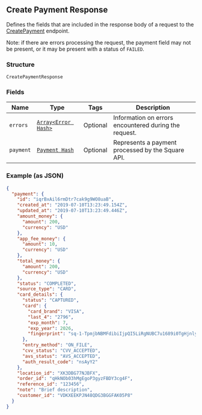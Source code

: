 ## Create Payment Response

Defines the fields that are included in the response body of
a request to the [CreatePayment](/doc/payments.md#createpayment) endpoint.

Note: if there are errors processing the request, the payment field may not be
present, or it may be present with a status of `FAILED`.

### Structure

`CreatePaymentResponse`

### Fields

| Name | Type | Tags | Description |
|  --- | --- | --- | --- |
| `errors` | [`Array<Error Hash>`](/doc/models/error.md) | Optional | Information on errors encountered during the request. |
| `payment` | [`Payment Hash`](/doc/models/payment.md) | Optional | Represents a payment processed by the Square API. |

### Example (as JSON)

```json
{
  "payment": {
    "id": "iqrBxAil6rmDtr7cak9g9WO8uaB",
    "created_at": "2019-07-10T13:23:49.154Z",
    "updated_at": "2019-07-10T13:23:49.446Z",
    "amount_money": {
      "amount": 200,
      "currency": "USD"
    },
    "app_fee_money": {
      "amount": 10,
      "currency": "USD"
    },
    "total_money": {
      "amount": 200,
      "currency": "USD"
    },
    "status": "COMPLETED",
    "source_type": "CARD",
    "card_details": {
      "status": "CAPTURED",
      "card": {
        "card_brand": "VISA",
        "last_4": "2796",
        "exp_month": 7,
        "exp_year": 2026,
        "fingerprint": "sq-1-TpmjbNBMFdibiIjpQI5LiRgNUBC7u1689i0TgHjnlyHEWYB7tnn-K4QbW4ttvtaqXw"
      },
      "entry_method": "ON_FILE",
      "cvv_status": "CVV_ACCEPTED",
      "avs_status": "AVS_ACCEPTED",
      "auth_result_code": "nsAyY2"
    },
    "location_id": "XK3DBG77NJBFX",
    "order_id": "qHkNOb03hMgEgoP3gyzFBDY3cg4F",
    "reference_id": "123456",
    "note": "Brief description",
    "customer_id": "VDKXEEKPJN48QDG3BGGFAK05P8"
  }
}
```

